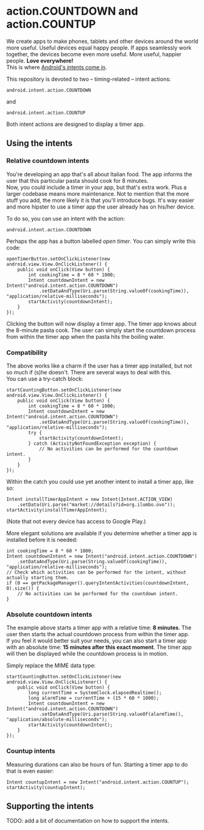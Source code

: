 action.COUNTDOWN and action.COUNTUP
=====================

We create apps to make phones, tablets and other devices around the world more useful. Useful devices equal happy people. If
apps seamlessly work together, the devices become even more useful. More useful, happier people. **Love everywhere!**  
This is where [Android's intents come in](http://android-developers.blogspot.nl/2012/02/share-with-intents.html).

This repository is devoted to two – timing-related – intent actions:

    android.intent.action.COUNTDOWN

and

    android.intent.action.COUNTUP

Both intent actions are designed to display a timer app.

Using the intents
---------------------

### Relative countdown intents

You're developing an app that's all about Italian food. The app informs the user that this particular pasta should cook for 8
minutes.  
Now, you could include a timer in your app, but that's extra work. Plus a larger codebase means more maintenance. Not to
mention that the more stuff you add, the more likely it is that you'll introduce bugs. It's way easier and more hipster to use
a timer app the user already has on his/her device.

To do so, you can use an intent with the action:

    android.intent.action.COUNTDOWN

Perhaps the app has a button labelled _open timer_. You can simply write this code:

    openTimerButton.setOnClickListener(new android.view.View.OnClickListener() {
    	public void onClick(View button) {
    		int cookingTime = 8 * 60 * 1000;
    		Intent countdownIntent = new Intent("android.intent.action.COUNTDOWN")
    			.setDataAndType(Uri.parse(String.valueOf(cookingTime)), "application/relative-milliseconds");
    		startActivity(countdownIntent);
    	}
    });

Clicking the button will now display a timer app. The timer app knows about the 8-minute pasta cook. The user can simply start
the countdown process from within the timer app when the pasta hits the boiling water.

### Compatibility

The above works like a charm if the user has a timer app installed, but not so much if (s)he doesn't. There are several ways to
deal with this.  
You can use a try-catch block:

    startCountingButton.setOnClickListener(new android.view.View.OnClickListener() {
    	public void onClick(View button) {
    		int cookingTime = 8 * 60 * 1000;
    		Intent countdownIntent = new Intent("android.intent.action.COUNTDOWN")
    			.setDataAndType(Uri.parse(String.valueOf(cookingTime)), "application/relative-milliseconds");
    		try {
    			startActivity(countdownIntent);
    		} catch (ActivityNotFoundException exception) {
    			// No activities can be performed for the countdown intent.
    		}
    	}
    });

Within the catch you could use yet another intent to install a timer app, like so:

    Intent installTimerAppIntent = new Intent(Intent.ACTION_VIEW)
    	.setData(Uri.parse("market://details?id=org.ilumbo.ovo"));
    startActivity(installTimerAppIntent);

(Note that not every device has access to Google Play.)

More elegant solutions are available if you determine whether a timer app is installed before it is needed:

    int cookingTime = 8 * 60 * 1000;
    Intent countdownIntent = new Intent("android.intent.action.COUNTDOWN")
    	.setDataAndType(Uri.parse(String.valueOf(cookingTime)), "application/relative-milliseconds");
    // Check which activities can be performed for the intent, without actually starting them.
    if (0 == getPackageManager().queryIntentActivities(countdownIntent, 0).size()) {
    	// No activities can be performed for the countdown intent.
    }

### Absolute countdown intents

The example above starts a timer app with a relative time: __8 minutes__. The user then starts the actual countdown process
from within the timer app.  
If you feel it would better suit your needs, you can also start a timer app with an absolute time: __15 minutes after this
exact moment__. The timer app will then be displayed while the countdown process is in motion.

Simply replace the MIME data type:

    startCountingButton.setOnClickListener(new android.view.View.OnClickListener() {
    	public void onClick(View button) {
    		long currentTime = SystemClock.elapsedRealtime();
    		long alarmTime = currentTime + (15 * 60 * 1000);
    		Intent countdownIntent = new Intent("android.intent.action.COUNTDOWN")
    			.setDataAndType(Uri.parse(String.valueOf(alarmTime)), "application/absolute-milliseconds");
    		startActivity(countdownIntent);
    	}
    });

### Countup intents

Measuring durations can also be hours of fun. Starting a timer app to do that is even easier:

    Intent countupIntent = new Intent("android.intent.action.COUNTUP");
    startActivity(countupIntent);

Supporting the intents
---------------------

TODO: add a bit of documentation on how to support the intents.
